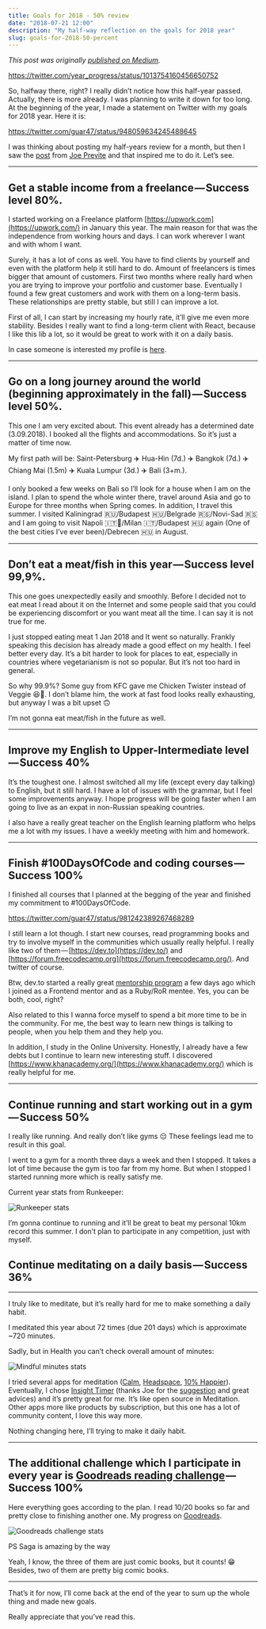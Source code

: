 ```yaml
---
title: Goals for 2018 - 50% review
date: "2018-07-21 12:00"
description: "My half-way reflection on the goals for 2018 year"
slug: goals-for-2018-50-percent
---
```


_This post was originally [published on Medium](https://medium.com/@guar47/goals-for-2018-50-d6d4c2627089)._

https://twitter.com/year_progress/status/1013754160456650752

So, halfway there, right? I really didn’t notice how this half-year
passed. Actually, there is more already. I was planning to write it down for too long. At the beginning of the year, I made a statement on Twitter with my goals for 2018 year. Here it is:

https://twitter.com/guar47/status/948059634245488645

I was thinking about posting my half-years review for a month, but then I saw the [post](https://medium.com/@jsjoeio/2018-goals-june-update-69ede0805004) from [Joe Previte](https://twitter.com/jsjoeio) and that inspired me to do it. Let’s see.

---

##

## Get a stable income from a freelance — Success level 80%.

I started working on a Freelance platform [https://upwork.com](https://upwork.com/) in January this year. The main reason for that was the independence from working hours and days. I can work wherever I want and with whom I want.

Surely, it has a lot of cons as well. You have to find clients by
yourself and even with the platform help it still hard to do. Amount of
freelancers is times bigger that amount of customers. First two months
where really hard when you are trying to improve your portfolio and
customer base. Eventually I found a few great customers and work with
them on a long-term basis. These relationships are pretty stable, but
still I can improve a lot.

First of all, I can start by increasing my hourly rate, it’ll give me even more stability. Besides I really want to find a long-term client with React, because I like this lib a lot, so it would be great to work
with it on a daily basis.

In case someone is interested my profile is [here](https://www.upwork.com/freelancers/~01e52252789be044c5).

---

## Go on a long journey around the world (beginning approximately in the fall) — Success level 50%.

This one I am very excited about. This event already has a determined date (3.09.2018). I booked all the flights and accommodations. So it’s just a matter of time now.

My first path will be:
Saint-Petersburg ✈️ Hua-Hin (7d.) ✈️ Bangkok (7d.) ✈️ Chiang Mai (1.5m) ✈️ Kuala Lumpur (3d.) ✈️ Bali (3+m.).

I only booked a few weeks on Bali so I’ll look for a house when I am
on the island. I plan to spend the whole winter there, travel around
Asia and go to Europe for three months when Spring comes.
In addition, I travel this summer. I visited Kaliningrad 🇷🇺/Budapest
🇭🇺/Belgrade 🇷🇸/Novi-Sad 🇷🇸 and I am going to visit Napoli
🇮🇹🍕/Milan 🇮🇹/Budapest 🇭🇺 again (One of the best cities I’ve ever
been)/Debrecen 🇭🇺 in August.

---

## Don’t eat a meat/fish in this year — Success level 99,9%.

This one goes unexpectedly easily and smoothly. Before I decided not
to eat meat I read about it on the Internet and some people said that
you could be experiencing discomfort or you want meat all the time. I
can say it is not true for me.

I just stopped eating meat 1 Jan 2018 and It went so naturally.
Frankly speaking this decision has already made a good effect on my
health. I feel better every day. It’s a bit harder to look for places to eat, especially in countries where vegetarianism is not so popular. But it’s not too hard in general.

So why 99.9%? Some guy from KFC gave me Chicken Twister instead of
Veggie 😆🥦. I don’t blame him, the work at fast food looks really
exhausting, but anyway I was a bit upset 🙃

I’m not gonna eat meat/fish in the future as well.

---

## Improve my English to Upper-Intermediate level — Success 40%

It’s the toughest one. I almost switched all my life (except every
day talking) to English, but it still hard. I have a lot of issues with
the grammar, but I feel some improvements anyway. I hope progress will
be going faster when I am going to live as an expat in non-Russian
speaking countries.

I also have a really great teacher on the English learning platform
who helps me a lot with my issues. I have a weekly meeting with him and
homework.

---

## Finish #100DaysOfCode and coding courses — Success 100%

I finished all courses that I planned at the begging of the year and finished my commitment to #100DaysOfCode.

https://twitter.com/guar47/status/981242389267468289

I still learn a lot though. I start new courses, read programming
books and try to involve myself in the communities which usually really
helpful. I really like two of them — [https://dev.to](https://dev.to/) and [https://forum.freecodecamp.org](https://forum.freecodecamp.org/). And twitter of course.

Btw, dev.to started a really great [mentorship program](https://dev.to/devteam/changelog-mentor-matchmaking-3bl0) a few days ago which I joined as a Frontend mentor and as a Ruby/RoR mentee. Yes, you can be both, cool, right?

Also related to this I wanna force myself to spend a bit more time to be in the community. For me, the best way to learn new things is
talking to people, when you help them and they help you.

In addition, I study in the Online University. Honestly, I already
have a few debts but I continue to learn new interesting stuff. I
discovered [https://www.khanacademy.org/](https://www.khanacademy.org/) which is really helpful for me.

---

## Continue running and start working out in a gym — Success 50%

I really like running. And really don’t like gyms 😔 These feelings lead me to result in this goal.

I went to a gym for a month three days a week and then I stopped. It
takes a lot of time because the gym is too far from my home. But when I
stopped I started running more which is really satisfy me.

Current year stats from Runkeeper:

![Runkeeper stats](./runkeeper-stats.png)

I’m gonna continue to running and it’ll be great to beat my personal
10km record this summer. I don’t plan to participate in any competition, just with myself.

## Continue meditating on a daily basis — Success 36%

---

I truly like to meditate, but it’s really hard for me to make something a daily habit.

I meditated this year about 72 times (due 201 days) which is approximate ~720 minutes.

Sadly, but in Health you can’t check overall amount of minutes:

![Mindful minutes stats](./mindful-minutes.jpeg)

I tried several apps for meditation ([Calm](https://www.calm.com/), [Headspace](https://www.headspace.com/), [10% Happier](https://www.10percenthappier.com/)). Eventually, I chose [Insight Timer](https://insighttimer.com/) (thanks Joe for the [suggestion](https://medium.com/@jsjoeio/hi-dmitrii-680891e15a92) and great advices) and it’s pretty great for me. It’s like open source
in Meditation. Other apps more like products by subscription, but this
one has a lot of community content, I love this way more.

Nothing changing here, I’ll trying to make it daily habit.

---

## The additional challenge which I participate in every year is [Goodreads reading challenge](https://www.goodreads.com/challenges/show/7501-2018-reading-challenge) — Success 100%

Here everything goes according to the plan. I read 10/20 books so far and pretty close to finishing another one. My progress on [Goodreads](https://www.goodreads.com/user_challenges/10599444).

![Goodreads challenge stats](./goodreads-stats.png)

PS Saga is amazing by the way

Yeah, I know, the three of them are just comic books, but it counts! 😁 Besides, two of them are pretty big comic books.

---

That’s it for now, I’ll come back at the end of the year to sum up the whole thing and made new goals.

Really appreciate that you’ve read this.
